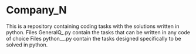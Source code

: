 # Company_N
This is a repository containing coding tasks with the solutions written in python.
Files GeneralQ_.py contain the tasks that can be written in any code of choice
Files python__.py contain the tasks designed specifically to be solved in python.
